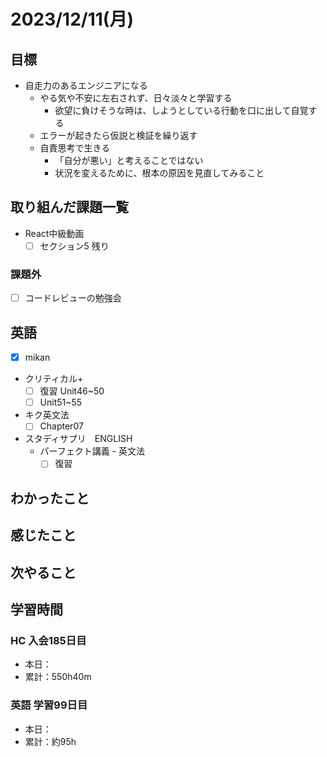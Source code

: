 # 2023/12/11(月)

## 目標

- 自走力のあるエンジニアになる
  - やる気や不安に左右されず、日々淡々と学習する
    - 欲望に負けそうな時は、しようとしている行動を口に出して自覚する
  - エラーが起きたら仮説と検証を繰り返す
  - 自責思考で生きる
    - 「自分が悪い」と考えることではない
    - 状況を変えるために、根本の原因を見直してみること

## 取り組んだ課題一覧

- React中級動画
  - [ ] セクション5 残り

### 課題外

- [ ] コードレビューの勉強会

## 英語

- [x] mikan
- クリティカル+
  - [ ] 復習 Unit46~50
  - [ ] Unit51~55

- キク英文法
  - [ ] Chapter07

- スタディサプリ　ENGLISH
  - パーフェクト講義 - 英文法
    - [ ] 復習

## わかったこと

## 感じたこと

## 次やること

## 学習時間

### HC 入会185日目

- 本日：
- 累計：550h40m

### 英語 学習99日目

- 本日：
- 累計：約95h
